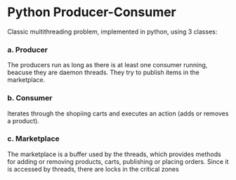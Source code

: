 # Python Producer-Consumer

Classic multithreading problem, implemented in python, using 3 classes:

### a. Producer
The producers run as long as there is at least one consumer running, beacuse 
they are daemon threads. They try to publish items in the marketplace.
### b. Consumer
Iterates through the shopiing carts and executes an action (adds or removes a 
product).
### c. Marketplace 
The marketplace is a buffer used by the threads, which provides methods for
adding or removing products, carts, publishing or placing orders. Since it is 
accessed by threads, there are locks in the critical zones